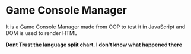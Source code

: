 # Game Console Manager
It is a Game Console Manager made from OOP to test it in JavaScript and DOM is used to render HTML 

**Dont Trust the language split chart. I don't know what happened there**
